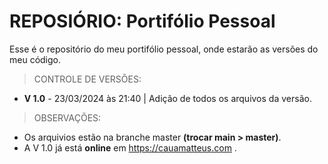# REPOSIÓRIO: Portifólio Pessoal
Esse é o repositório do meu portifólio pessoal, onde estarão as versões do meu código.

> CONTROLE DE VERSÕES:
  - **V 1.0** - 23/03/2024 às 21:40 | Adição de todos os arquivos da versão.

> OBSERVAÇÕES:
  - Os arquivios estão na branche master **(trocar main > master)**.
  - A V 1.0 já está **online** em https://cauamatteus.com .
